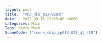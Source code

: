 ```yaml
---
layout: post
title:  "메인_회상_013~028장"
date:   2022-09-16 21:00:00 +0000
categories: Main
Tags: Story Main
SceneCode: ["scene_skip_cp013-028_q1_s10"]
---
```

